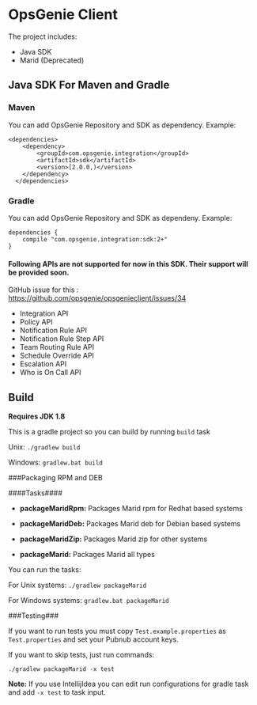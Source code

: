# OpsGenie Client


The project includes:

* Java SDK
* Marid (Deprecated)

## Java SDK For Maven and Gradle


### Maven

You can add OpsGenie Repository and SDK as dependency. Example:

```
<dependencies>
  	<dependency>
  		<groupId>com.opsgenie.integration</groupId>
  		<artifactId>sdk</artifactId>
  		<version>[2.0.0,)</version>
  	</dependency>
  </dependencies>
```

### Gradle

You can add OpsGenie Repository and SDK as dependeny. Example:

```
dependencies {
	compile "com.opsgenie.integration:sdk:2+"
}
```
#### Following APIs are not supported for now in this SDK. Their support will be provided soon.
GitHub issue for this : https://github.com/opsgenie/opsgenieclient/issues/34
* Integration API
* Policy API
* Notification Rule API
* Notification Rule Step API
* Team Routing Rule API
* Schedule Override API
* Escalation API
* Who is On Call API


## Build

**Requires JDK 1.8** 

This is a gradle project so you can build by running `build` task

Unix:
``./gradlew build``

Windows:
``gradlew.bat build``

###Packaging RPM and DEB

####Tasks####

* **packageMaridRpm:** Packages Marid rpm for Redhat based systems

* **packageMaridDeb:** Packages Marid deb for Debian based systems

* **packageMaridZip:** Packages Marid zip for other systems

* **packageMarid:** Packages Marid all types

You can run the tasks:

For Unix systems: ``./gradlew packageMarid``

For Windows systems: ``gradlew.bat packageMarid``

###Testing###

If you want to run tests you must copy `Test.example.properties` as `Test.properties` and set your Pubnub account keys.

If you want to skip tests, just run commands:

``./gradlew packageMarid -x test``


**Note:** If you use IntellijIdea you can edit run configurations for gradle task and add `-x test` to task input.
